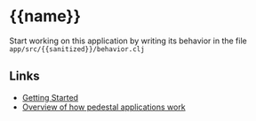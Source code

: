 # {{name}}

Start working on this application by writing its behavior in the file
`app/src/{{sanitized}}/behavior.clj`

## Links

* [Getting Started](https://github.com/pedestal/pedestal/tree/master/app#usage)
* [Overview of how pedestal applications work](http://pedestal.io/documentation/application-overview/)
